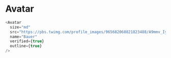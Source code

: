 # Avatar

```javascript
<Avatar
  size="md"
  src="https://pbs.twimg.com/profile_images/965682068821823488/A9mmv_Iy_400x400.jpg"
  name="Bauer"
  verified={true}
  outline={true}
/>
```

